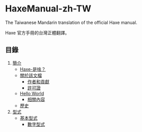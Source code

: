 # HaxeManual-zh-TW

The Taiwanese Mandarin translation of the official Haxe manual.

Haxe 官方手冊的台灣正體翻譯。

## 目錄

1. [簡介](content/01-introduction.md)
    - [Haxe-是啥？](content/01-introduction.md#Haxe-是啥？)
    - [關於該文檔](content/01-introduction.md#關於該文檔)
        - [作者和貢獻](content/01-introduction.md#作者和貢獻)
        - [許可證](content/01-introduction.md#許可證)
    - [Hello World](content/01-introduction.md#Hello-World)
        - [相關內容](content/01-introduction.md#相關內容)
    - [歷史](content/01-introduction.md#歷史)
1. [型式](content/02-types.md)
    - [基本型式](content/02-types.md#基本型式)
        - [數字型式](content/02-types.md#數字型式)

